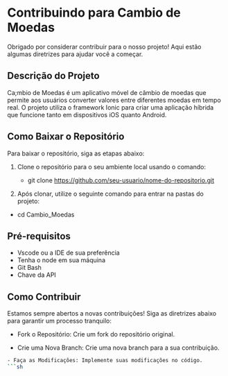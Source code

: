 # Contribuindo para Cambio de Moedas

Obrigado por considerar contribuir para o nosso projeto! Aqui estão algumas diretrizes para ajudar você a começar.

## Descrição do Projeto
Ca;mbio de Moedas é um aplicativo móvel de câmbio de moedas que permite aos usuários converter valores entre diferentes moedas em tempo real. O projeto utiliza o framework Ionic para criar uma aplicação híbrida que funcione tanto em dispositivos iOS quanto Android.

## Como Baixar o Repositório
Para baixar o repositório, siga as etapas abaixo:

1. Clone o repositório para o seu ambiente local usando o comando:
   - git clone https://github.com/seu-usuario/nome-do-repositorio.git
     
3. Após clonar, utilize o seguinte comando para entrar na pastas do projeto:
- cd Cambio_Moedas
     
## Pré-requisitos
- Vscode ou a IDE de sua preferência
- Tenha o node em sua máquina
- Git Bash
- Chave da API

## Como Contribuir
Estamos sempre abertos a novas contribuições! Siga as diretrizes abaixo para garantir um processo tranquilo:
- Fork o Repositório: Crie um fork do repositório original.

- Crie uma Nova Branch: Crie uma nova branch para a sua contribuição.
```sh git checkout -b minha-contribuicao
- Faça as Modificações: Implemente suas modificações no código.
```sh

